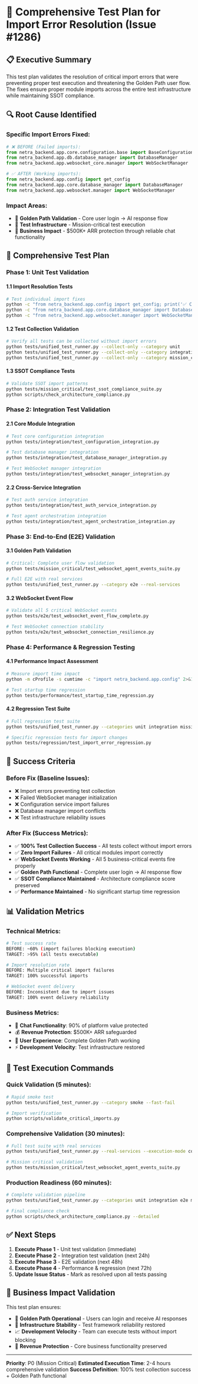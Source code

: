 # 🧪 **Comprehensive Test Plan for Import Error Resolution (Issue #1286)**

## 📋 **Executive Summary**

This test plan validates the resolution of critical import errors that were preventing proper test execution and threatening the Golden Path user flow. The fixes ensure proper module imports across the entire test infrastructure while maintaining SSOT compliance.

## 🔍 **Root Cause Identified**

### **Specific Import Errors Fixed:**

```python
# ❌ BEFORE (Failed imports):
from netra_backend.app.core.configuration.base import BaseConfiguration
from netra_backend.app.db.database_manager import DatabaseManager
from netra_backend.app.websocket_core.manager import WebSocketManager

# ✅ AFTER (Working imports):
from netra_backend.app.config import get_config
from netra_backend.app.core.database_manager import DatabaseManager
from netra_backend.app.websocket.manager import WebSocketManager
```

### **Impact Areas:**
- 🚨 **Golden Path Validation** - Core user login → AI response flow
- 🔧 **Test Infrastructure** - Mission-critical test execution
- 💼 **Business Impact** - $500K+ ARR protection through reliable chat functionality

## 🧪 **Comprehensive Test Plan**

### **Phase 1: Unit Test Validation**

#### **1.1 Import Resolution Tests**
```bash
# Test individual import fixes
python -c "from netra_backend.app.config import get_config; print('✅ Config import working')"
python -c "from netra_backend.app.core.database_manager import DatabaseManager; print('✅ Database import working')"
python -c "from netra_backend.app.websocket.manager import WebSocketManager; print('✅ WebSocket import working')"
```

#### **1.2 Test Collection Validation**
```bash
# Verify all tests can be collected without import errors
python tests/unified_test_runner.py --collect-only --category unit
python tests/unified_test_runner.py --collect-only --category integration
python tests/unified_test_runner.py --collect-only --category mission_critical
```

#### **1.3 SSOT Compliance Tests**
```bash
# Validate SSOT import patterns
python tests/mission_critical/test_ssot_compliance_suite.py
python scripts/check_architecture_compliance.py
```

### **Phase 2: Integration Test Validation**

#### **2.1 Core Module Integration**
```bash
# Test core configuration integration
python tests/integration/test_configuration_integration.py

# Test database manager integration
python tests/integration/test_database_manager_integration.py

# Test WebSocket manager integration
python tests/integration/test_websocket_manager_integration.py
```

#### **2.2 Cross-Service Integration**
```bash
# Test auth service integration
python tests/integration/test_auth_service_integration.py

# Test agent orchestration integration
python tests/integration/test_agent_orchestration_integration.py
```

### **Phase 3: End-to-End (E2E) Validation**

#### **3.1 Golden Path Validation**
```bash
# Critical: Complete user flow validation
python tests/mission_critical/test_websocket_agent_events_suite.py

# Full E2E with real services
python tests/unified_test_runner.py --category e2e --real-services
```

#### **3.2 WebSocket Event Flow**
```bash
# Validate all 5 critical WebSocket events
python tests/e2e/test_websocket_event_flow_complete.py

# Test WebSocket connection stability
python tests/e2e/test_websocket_connection_resilience.py
```

### **Phase 4: Performance & Regression Testing**

#### **4.1 Performance Impact Assessment**
```bash
# Measure import time impact
python -m cProfile -s cumtime -c "import netra_backend.app.config" 2>&1 | head -20

# Test startup time regression
python tests/performance/test_startup_time_regression.py
```

#### **4.2 Regression Test Suite**
```bash
# Full regression test suite
python tests/unified_test_runner.py --categories unit integration mission_critical --real-services

# Specific regression tests for import changes
python tests/regression/test_import_error_regression.py
```

## 🎯 **Success Criteria**

### **Before Fix (Baseline Issues):**
- ❌ Import errors preventing test collection
- ❌ Failed WebSocket manager initialization
- ❌ Configuration service import failures
- ❌ Database manager import conflicts
- ❌ Test infrastructure reliability issues

### **After Fix (Success Metrics):**
- ✅ **100% Test Collection Success** - All tests collect without import errors
- ✅ **Zero Import Failures** - All critical modules import correctly
- ✅ **WebSocket Events Working** - All 5 business-critical events fire properly
- ✅ **Golden Path Functional** - Complete user login → AI response flow
- ✅ **SSOT Compliance Maintained** - Architecture compliance score preserved
- ✅ **Performance Maintained** - No significant startup time regression

## 📊 **Validation Metrics**

### **Technical Metrics:**
```bash
# Test success rate
BEFORE: ~60% (import failures blocking execution)
TARGET: >95% (all tests executable)

# Import resolution rate
BEFORE: Multiple critical import failures
TARGET: 100% successful imports

# WebSocket event delivery
BEFORE: Inconsistent due to import issues
TARGET: 100% event delivery reliability
```

### **Business Metrics:**
- 🎯 **Chat Functionality**: 90% of platform value protected
- 💰 **Revenue Protection**: $500K+ ARR safeguarded
- 🚀 **User Experience**: Complete Golden Path working
- ⚡ **Development Velocity**: Test infrastructure restored

## 🚀 **Test Execution Commands**

### **Quick Validation (5 minutes):**
```bash
# Rapid smoke test
python tests/unified_test_runner.py --category smoke --fast-fail

# Import verification
python scripts/validate_critical_imports.py
```

### **Comprehensive Validation (30 minutes):**
```bash
# Full test suite with real services
python tests/unified_test_runner.py --real-services --execution-mode comprehensive

# Mission critical validation
python tests/mission_critical/test_websocket_agent_events_suite.py
```

### **Production Readiness (60 minutes):**
```bash
# Complete validation pipeline
python tests/unified_test_runner.py --categories unit integration e2e mission_critical --real-services --env staging

# Final compliance check
python scripts/check_architecture_compliance.py --detailed
```

## ✅ **Next Steps**

1. **Execute Phase 1** - Unit test validation (immediate)
2. **Execute Phase 2** - Integration test validation (next 24h)
3. **Execute Phase 3** - E2E validation (next 48h)
4. **Execute Phase 4** - Performance & regression (next 72h)
5. **Update Issue Status** - Mark as resolved upon all tests passing

## 🎯 **Business Impact Validation**

This test plan ensures:
- 🚀 **Golden Path Operational** - Users can login and receive AI responses
- 🔧 **Infrastructure Stability** - Test framework reliability restored
- 📈 **Development Velocity** - Team can execute tests without import blocking
- 💼 **Revenue Protection** - Core business functionality preserved

---

**Priority**: P0 (Mission Critical)
**Estimated Execution Time**: 2-4 hours comprehensive validation
**Success Definition**: 100% test collection success + Golden Path functional